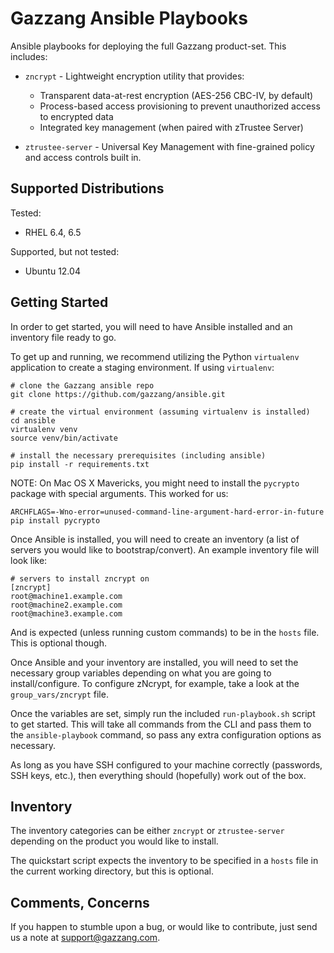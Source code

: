 Gazzang Ansible Playbooks
=========================

Ansible playbooks for deploying the full Gazzang product-set. This includes:

* `zncrypt` - Lightweight encryption utility that provides:
  * Transparent data-at-rest encryption (AES-256 CBC-IV, by default)
  * Process-based access provisioning to prevent unauthorized access to encrypted data
  * Integrated key management (when paired with zTrustee Server)
  
* `ztrustee-server` - Universal Key Management with fine-grained policy and access controls built in.

Supported Distributions
-----------------------

Tested:

* RHEL 6.4, 6.5

Supported, but not tested:

* Ubuntu 12.04

Getting Started
---------------

In order to get started, you will need to have Ansible installed and an inventory file ready to go.

To get up and running, we recommend utilizing the Python `virtualenv` application to create a staging environment. If using `virtualenv`:

```
# clone the Gazzang ansible repo
git clone https://github.com/gazzang/ansible.git

# create the virtual environment (assuming virtualenv is installed)
cd ansible
virtualenv venv
source venv/bin/activate

# install the necessary prerequisites (including ansible)
pip install -r requirements.txt
```

NOTE: On Mac OS X Mavericks, you might need to install the `pycrypto` package with special arguments. This worked for us:

```
ARCHFLAGS=-Wno-error=unused-command-line-argument-hard-error-in-future pip install pycrypto
```

Once Ansible is installed, you will need to create an inventory (a list of servers you would like to bootstrap/convert). An example inventory file will look like:

```
# servers to install zncrypt on
[zncrypt]
root@machine1.example.com
root@machine2.example.com
root@machine3.example.com
```

And is expected (unless running custom commands) to be in the `hosts` file. This is optional though.

Once Ansible and your inventory are installed, you will need to set the necessary group variables depending on what you are going to install/configure. To configure zNcrypt, for example, take a look at the `group_vars/zncrypt` file.

Once the variables are set, simply run the included `run-playbook.sh` script to get started. This will take all commands from the CLI and pass them to the `ansible-playbook` command, so pass any extra configuration options as necessary.

As long as you have SSH configured to your machine correctly (passwords, SSH keys, etc.), then everything should (hopefully) work out of the box.

Inventory
---------

The inventory categories can be either `zncrypt` or `ztrustee-server` depending on the product you would like to install. 

The quickstart script expects the inventory to be specified in a `hosts` file in the current working directory, but this is optional.

Comments, Concerns
------------------

If you happen to stumble upon a bug, or would like to contribute, just send us a note at <support@gazzang.com>.
